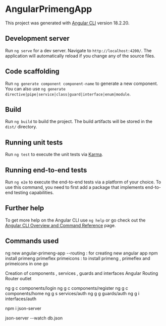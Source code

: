 # AngularPrimengApp

This project was generated with [Angular CLI](https://github.com/angular/angular-cli) version 18.2.20.

## Development server

Run `ng serve` for a dev server. Navigate to `http://localhost:4200/`. The application will automatically reload if you change any of the source files.

## Code scaffolding

Run `ng generate component component-name` to generate a new component. You can also use `ng generate directive|pipe|service|class|guard|interface|enum|module`.

## Build

Run `ng build` to build the project. The build artifacts will be stored in the `dist/` directory.

## Running unit tests

Run `ng test` to execute the unit tests via [Karma](https://karma-runner.github.io).

## Running end-to-end tests

Run `ng e2e` to execute the end-to-end tests via a platform of your choice. To use this command, you need to first add a package that implements end-to-end testing capabilities.

## Further help

To get more help on the Angular CLI use `ng help` or go check out the [Angular CLI Overview and Command Reference](https://angular.dev/tools/cli) page.

## Commands used

ng new angular-primeng-app --routing : for creating new angular app
npm install primeng primeflex primeicons : to install primeng , primeflex and primeicons in one go

Creation of components , services , guards and interfaces
Angular Routing
Router outlet

ng g c components/login
ng g c components/register
ng g c components/home
ng g s services/auth
ng g g guards/auth
ng g i interfaces/auth

npm i json-server

json-server --watch db.json